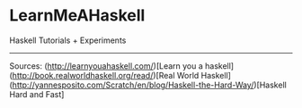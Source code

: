 # LearnMeAHaskell
Haskell Tutorials + Experiments

--------


Sources:
(http://learnyouahaskell.com/)[Learn you a haskell]
(http://book.realworldhaskell.org/read/)[Real World Haskell]
(http://yannesposito.com/Scratch/en/blog/Haskell-the-Hard-Way/)[Haskell Hard and Fast]
